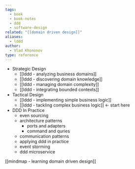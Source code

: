 ```yaml
---
tags:
  - book
  - book-notes
  - ddd
  - software-design
related: "[[domain driven design]]"
aliases:
  - lddd
author:
  - Vlad Khononov
type: reference
---
```

- Strategic Design
	- [[lddd -  analyzing business domains]]
	- [[lddd - discovering domain knowledge]]
	- [[lddd - managing domain complexity]]
	- [[lddd - integrating bounded contexts]]
- Tactical Design
	- [[lddd - implementing simple business logic]]
	- [[lddd - tackling complex business logic]] <- start here
- DDD In Practice 
	- even sourcing
	- architecture patterns
		- ports and adapters
		- command and quries
	- communication patterns
	- applying ddd in practice 
	- event storming 
	- ddd microservice

[[mindmap - learning domain driven design]]
